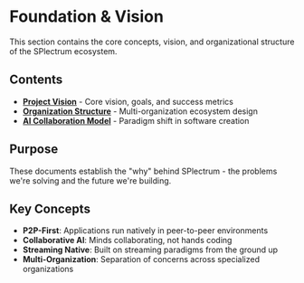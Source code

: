 # Foundation & Vision

This section contains the core concepts, vision, and organizational structure of the SPlectrum ecosystem.

## Contents

- [**Project Vision**](./project-vision.md) - Core vision, goals, and success metrics
- [**Organization Structure**](./organization-structure.md) - Multi-organization ecosystem design
- [**AI Collaboration Model**](./ai-collaboration-model.md) - Paradigm shift in software creation

## Purpose

These documents establish the "why" behind SPlectrum - the problems we're solving and the future we're building.

## Key Concepts

- **P2P-First**: Applications run natively in peer-to-peer environments
- **Collaborative AI**: Minds collaborating, not hands coding
- **Streaming Native**: Built on streaming paradigms from the ground up
- **Multi-Organization**: Separation of concerns across specialized organizations